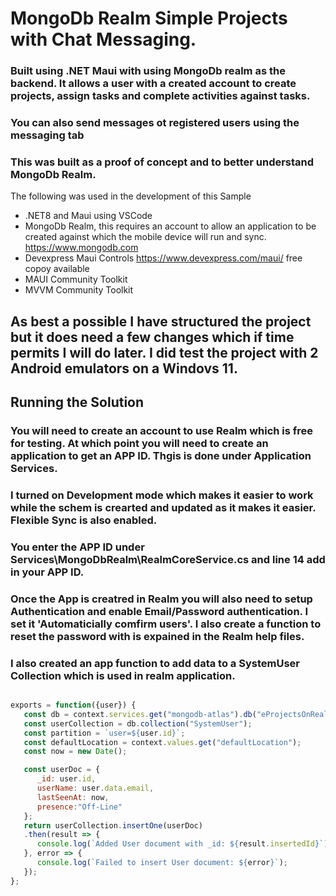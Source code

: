 # MongoDb Realm Simple Projects with Chat Messaging.

### Built using .NET Maui with using MongoDb realm as the backend. It allows a user with a created account to create projects, assign tasks and complete activities against tasks.

### You can also send messages ot registered users using the messaging tab

### This was built as a proof of concept and to better understand MongoDb Realm.

The following was used in the development of this Sample

- .NET8 and Maui using VSCode
- MongoDb Realm, this requires an account to allow an application to be created against which the mobile device will run and sync. https://www.mongodb.com
- Devexpress Maui Controls https://www.devexpress.com/maui/ free copoy available
- MAUI Community Toolkit
- MVVM Community Toolkit

## As best a possible I have structured the project but it does need a few changes which if time permits I will do later. I did test the project with 2 Android emulators on a Windovs 11.

## Running the Solution

### You will need to create an account to use Realm which is free for testing. At which point you will need to create an application to get an APP ID. Thgis is done under Application Services.
### I turned on Development mode which makes it easier to work while the schem is crearted and updated as it makes it easier. Flexible Sync is also enabled.
### You enter the APP ID under Services\MongoDbRealm\RealmCoreService.cs and line 14 add in your APP ID.
### Once the App is creatred in Realm you will also need to setup Authentication and enable  Email/Password authentication. I set it 'Automaticially comfirm users'. I also create a function to reset the password with is expained in the Realm help files.
### I also created an app function to add data to a SystemUser Collection which is used in realm application.

``` javascript

exports = function({user}) {
   const db = context.services.get("mongodb-atlas").db("eProjectsOnRealm");
   const userCollection = db.collection("SystemUser");
   const partition = `user=${user.id}`;
   const defaultLocation = context.values.get("defaultLocation");
   const now = new Date();

   const userDoc = {
      _id: user.id,
      userName: user.data.email,
      lastSeenAt: now,
      presence:"Off-Line"
   };
   return userCollection.insertOne(userDoc)
   .then(result => {
      console.log(`Added User document with _id: ${result.insertedId}`);
   }, error => {
      console.log(`Failed to insert User document: ${error}`);
   });
};

```

